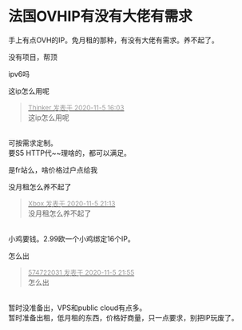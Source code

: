 # 法国OVHIP有没有大佬有需求


手上有点OVH的IP。免月租的那种，有没有大佬有需求。养不起了。

没有项目，帮顶

ipv6吗

这ip怎么用呢

<div class="quote"><blockquote><font size="2"><a href="https://www.hostloc.com/forum.php?mod=redirect&amp;goto=findpost&amp;pid=9407111&amp;ptid=762804" target="_blank"><font color="#999999">Thinker 发表于 2020-11-5 16:03</font></a></font><br />
这ip怎么用呢</blockquote></div><br />
可按需求定制。<br />
要S5 HTTP代~~理啥的，都可以满足。

是fr站么，啥价格过户点给我

没月租怎么养不起了

<div class="quote"><blockquote><font size="2"><a href="https://www.hostloc.com/forum.php?mod=redirect&amp;goto=findpost&amp;pid=9408755&amp;ptid=762804" target="_blank"><font color="#999999">Xbox 发表于 2020-11-5 21:13</font></a></font><br />
没月租怎么养不起了</blockquote></div><br />
小鸡要钱。2.99欧一个小鸡绑定16个IP。

怎么出

<div class="quote"><blockquote><font size="2"><a href="https://www.hostloc.com/forum.php?mod=redirect&amp;goto=findpost&amp;pid=9408995&amp;ptid=762804" target="_blank"><font color="#999999">574722031 发表于 2020-11-5 21:55</font></a></font><br />
怎么出</blockquote></div><br />
暂时没准备出，VPS和public cloud有点多。<br />
暂时准备出租，低月租的东西，价格好商量，只一点要求，别把IP玩废了。
